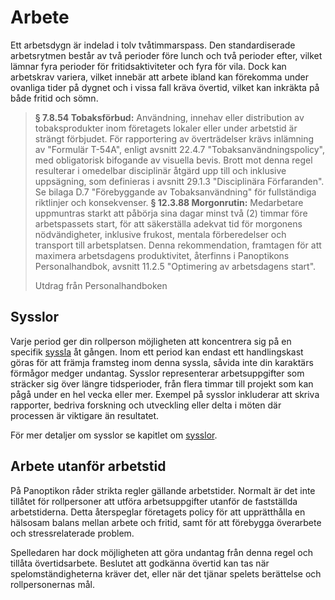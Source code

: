 # Arbete

Ett arbetsdygn är indelad i tolv tvåtimmarspass. Den standardiserade arbetsrytmen består av två perioder före lunch och två perioder efter, vilket lämnar fyra perioder för fritidsaktiviteter och fyra för vila. Dock kan arbetskrav variera, vilket innebär att arbete ibland kan förekomma under ovanliga tider på dygnet och i vissa fall kräva övertid, vilket kan inkräkta på både fritid och sömn.

> **§ 7.8.54 Tobaksförbud:** Användning, innehav eller distribution av tobaksprodukter inom företagets lokaler eller under arbetstid är strängt förbjudet. För rapportering av överträdelser krävs inlämning av "Formulär T-54A", enligt avsnitt 22.4.7 "Tobaksanvändningspolicy", med obligatorisk bifogande av visuella bevis. Brott mot denna regel resulterar i omedelbar disciplinär åtgärd upp till och inklusive uppsägning, som definieras i avsnitt 29.1.3 "Disciplinära Förfaranden". Se bilaga D.7 "Förebyggande av Tobaksanvändning" för fullständiga riktlinjer och konsekvenser.
> **§ 12.3.88 Morgonrutin:** Medarbetare uppmuntras starkt att påbörja sina dagar minst två (2) timmar före arbetspassets start, för att säkerställa adekvat tid för morgonens nödvändigheter, inklusive frukost, mentala förberedelser och transport till arbetsplatsen. Denna rekommendation, framtagen för att maximera arbetsdagens produktivitet, återfinns i Panoptikons Personalhandbok, avsnitt 11.2.5 "Optimering av arbetsdagens start".
> 
> Utdrag från Personalhandboken

## Sysslor

Varje period ger din rollperson möjligheten att koncentrera sig på en specifik [syssla](/work-tasks.md) åt gången. Inom ett period kan endast ett handlingskast göras för att främja framsteg inom denna syssla, såvida inte din karaktärs förmågor medger undantag. Sysslor representerar arbetsuppgifter som sträcker sig över längre tidsperioder, från flera timmar till projekt som kan pågå under en hel vecka eller mer. Exempel på sysslor inkluderar att skriva rapporter, bedriva forskning och utveckling eller delta i möten där processen är viktigare än resultatet.

För mer detaljer om sysslor se kapitlet om [sysslor](/work-tasks.md).

## Arbete utanför arbetstid

På Panoptikon råder strikta regler gällande arbetstider. Normalt är det inte tillåtet för rollpersoner att utföra arbetsuppgifter utanför de fastställda arbetstiderna. Detta återspeglar företagets policy för att upprätthålla en hälsosam balans mellan arbete och fritid, samt för att förebygga överarbete och stressrelaterade problem.

Spelledaren har dock möjligheten att göra undantag från denna regel och tillåta övertidsarbete. Beslutet att godkänna övertid kan tas när spelomständigheterna kräver det, eller när det tjänar spelets berättelse och rollpersonernas mål.

